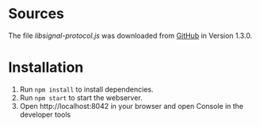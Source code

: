 # Sources
The file _libsignal-protocol.js_ was downloaded from [GitHub](https://github.com/signalapp/libsignal-protocol-javascript/blob/master/dist/libsignal-protocol.js) in Version 1.3.0.

# Installation
1. Run ```npm install``` to install dependencies.
2. Run ```npm start``` to start the webserver.
3. Open http://localhost:8042 in your browser and open Console in the developer tools
